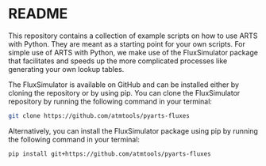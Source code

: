 # README

This repository contains a collection of example scripts on how to use ARTS with Python. They are meant as a starting point for your own scripts. For simple use of ARTS with Python, we make use of the FluxSimulator package that facilitates and speeds up the more complicated processes like generating your own lookup tables. 

The FluxSimulator is available on GitHub and can be installed either by cloning the repository or by using pip. You can clone the FluxSimulator repository by running the following command in your terminal:

```bash
git clone https://github.com/atmtools/pyarts-fluxes
``` 
Alternatively, you can install the FluxSimulator package using pip by running the following command in your terminal:
```bash
pip install git+https://github.com/atmtools/pyarts-fluxes
```


